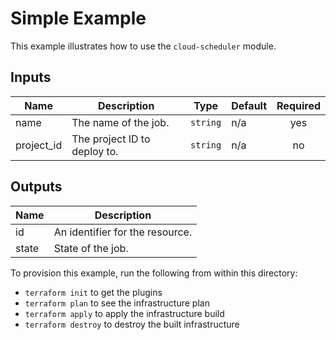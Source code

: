# Simple Example

This example illustrates how to use the `cloud-scheduler` module.

<!-- BEGINNING OF PRE-COMMIT-TERRAFORM DOCS HOOK -->
## Inputs

| Name | Description | Type | Default | Required |
|------|-------------|------|---------|:--------:|
| name | The name of the job. | `string` | n/a | yes |
| project_id | The project ID to deploy to. | `string` | n/a | no |

## Outputs

| Name | Description |
|------|-------------|
| id | An identifier for the resource. |
| state | State of the job. |

<!-- END OF PRE-COMMIT-TERRAFORM DOCS HOOK -->

To provision this example, run the following from within this directory:
- `terraform init` to get the plugins
- `terraform plan` to see the infrastructure plan
- `terraform apply` to apply the infrastructure build
- `terraform destroy` to destroy the built infrastructure
